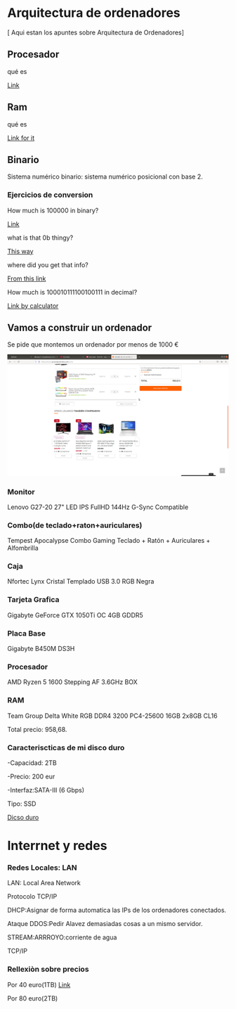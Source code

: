 # Arquitectura de ordenadores
[
Aqui estan los apuntes sobre Arquitectura de Ordenadores]

## Procesador 

qué es

[Link](https://es.wikipedia.org/wiki/Unidad_central_de_procesamiento)

## Ram 

qué es

[Link for it](https://es.wikipedia.org/wiki/Memoria_de_acceso_aleatorio)


## Binario


Sistema numérico binario: sistema numérico posicional con base 2.

### Ejercicios de conversion

How much is 100000 in binary?

[Link](https://www.google.com/search?channel=fs&client=ubuntu&q=How+much+is+100000+in+binary%3F)

what is that 0b thingy?

[This way](https://www.codecademy.com/forum_questions/513960d774ceaac1a4000766)

where did you get that info? 

[From this link](https://www.google.com/search?channel=fs&client=ubuntu&q=How+much+is+100000+in+binary%3F)

How much is 100010111100100111 in decimal?

[Link by calculator](https://www.google.com/search?channel=fs&client=ubuntu&q=How+much+is+100010111100100111+in+decimal%3F)


## Vamos a construir un ordenador

Se pide que montemos un ordenador por menos de 1000 €

![](https://raw.githubusercontent.com/VitasB/primertrimestre/main/Captura%20de%20pantalla%20de%202021-09-22%2013-06-58.png)

### Monitor

Lenovo G27-20 27" LED IPS FullHD 144Hz G-Sync Compatible

### Combo(de teclado+raton+auriculares)

Tempest Apocalypse Combo Gaming Teclado + Ratón + Auriculares + Alfombrilla 

### Caja

Nfortec Lynx Cristal Templado USB 3.0 RGB Negra 

### Tarjeta Grafica

Gigabyte GeForce GTX 1050Ti OC 4GB GDDR5 

### Placa Base

Gigabyte B450M DS3H

### Procesador

AMD Ryzen 5 1600 Stepping AF 3.6GHz BOX 

###  RAM

Team Group Delta White RGB DDR4 3200 PC4-25600 16GB 2x8GB CL16


Total precio: 958,68.

### Caracteriscticas de mi disco duro

-Capacidad: 2TB

-Precio: 200 eur

-Interfaz:SATA-III (6 Gbps)

Tipo: SSD

[ Dicso duro](https://www.pccomponentes.com/samsung-870-qvo-ssd-2tb-sata3)

# Interrnet y redes

### Redes Locales: LAN

LAN: Local Area Network

Protocolo TCP/IP

DHCP:Asignar de forma automatica las IPs de los ordenadores conectados.

Ataque DDOS:Pedir Alavez demasiadas cosas a un mismo servidor.

STREAM:ARRROYO:corriente de agua

TCP/IP

### Rellexiòn sobre precios

Por 40 euro(1TB) [Link](https://www.pccomponentes.com/seagate-barracuda-35-1tb-sata3?gclsrc=aw.ds&gclid=CjwKCAjw7--KBhAMEiwAxfpkWC80I1lJBur0_X0tlXs6_gGbfv6anR6vnVRA9KCVvAsmxVAAHr0qZRoC1D0QAvD_BwE)

Por 80 euro(2TB)
